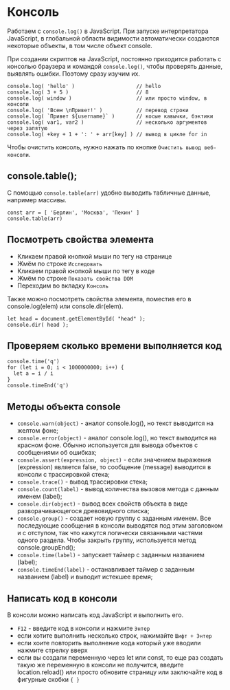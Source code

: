 # Консоль
Работаем с `console.log()` в JavaScript. При запуске интерпретатора JavaScript, в глобальной области видимости автоматически создаются некоторые объекты, в том числе объект console.

При создании скриптов на JavaScript, постоянно приходится работать с консолью браузера и командой `console.log()`, чтобы проверять данные, выявлять ошибки. Поэтому сразу изучим их.

    console.log( 'hello' )                    // hello
    console.log( 3 + 5 )                      // 8
    console.log( window )                     // или просто window, в консоли
    console.log( 'Всем \nПривет!' )           // перевод строки
    console.log( `Привет ${username}` )       // косые кавычки, бэктики
    console.log( var1, var2 )                 // несколько аргументов через запятую
    console.log( +key + 1 + ': ' + arr[key] ) // вывод в цикле for in

Чтобы очистить консоль, нужно нажать по кнопке `Очистить вывод веб-консоли`.

## console.table();
С помощью `console.table(arr)` удобно выводить табличные данные, например массивы.

    const arr = [ 'Берлин', 'Москва', 'Пекин' ]
    console.table(arr)

## Посмотреть свойства элемента
- Кликаем правой кнопкой мыши по тегу на странице
- Жмём по строке `Исследовать`
- Кликаем правой кнопкой мыши по тегу в коде
- Жмём по строке `Показать свойства DOM`
- Переходим во вкладку `Консоль`

Также можно посмотреть свойства элемента, поместив его в console.log(elem) или console.dir(elem).

    let head = document.getElementById( "head" );
    console.dir( head );

## Проверяем сколько времени выполняется код

    console.time('q')
    for (let i = 0; i < 1000000000; i++) {
      let a = i / i
    }
    console.timeEnd('q')

## Методы объекта console
- `console.warn(object)` - аналог console.log(), но текст выводится на желтом фоне;
- `console.error(object)` - аналог console.log(), но текст выводится на красном фоне. Обычно используется для вывода объектов с сообщениями об ошибках;
- `console.assert(expression, object)` - если значением выражения (expression) является false, то сообщение (message) выводится в консоли с трассировкой стека;
- `console.trace()` - вывод трассировки стека;
- `console.count(label)` - вывод количества вызовов метода с данным именем (label);
- `console.dir(object)` - вывод всех свойств объекта в виде разворачивающегося древовидного списка;
- `console.group()` - создает новую группу с заданным именем. Все последующие сообщения в консоли выводятся под этим заголовком и с отступом, так что кажутся логически связанными частями одного раздела. Чтобы закрыть группу, используется метод console.groupEnd();
- `console.time(label)` - запускает таймер с заданным названием (label);
- `console.timeEnd(label)` - останавливает таймер с заданным названием (label) и выводит истекшее время;

## Написать код в консоли
В консоли можно написать код JavaScript и выполнить его.
- `F12` - введите код в консоли и нажмите `Энтер`
- если хотите выполнить несколько строк, нажимайте `Шифт + Энтер`
- если хоите повторить выполнение кода который уже вводили нажмите стрелку вверх
- если вы создали переменную через let или const, то еще раз создать такую же переменную в консоли не получится, введите location.reload() или просто обновите страницу или заключайте код в фигурные скобки `{ }` 
